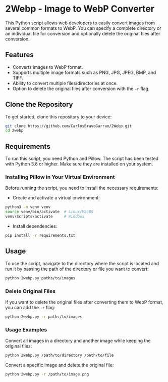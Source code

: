 # 2Webp - Image to WebP Converter

This Python script allows web developers to easily convert images from several common formats to WebP. You can specify a complete directory or an individual file for conversion and optionally delete the original files after conversion.

## Features

- Converts images to WebP format.
- Supports multiple image formats such as PNG, JPG, JPEG, BMP, and TIFF.
- Ability to convert multiple files/directories at once.
- Option to delete the original files after conversion with the `-r` flag.

## Clone the Repository

To get started, clone this repository to your device:

```bash
git clone https://github.com/CarlosBravoGarran/2Webp.git
cd 2webp
```

## Requirements

To run this script, you need Python and Pillow. The script has been tested with Python 3.8 or higher. Make sure they are installed on your system.

### Installing Pillow in Your Virtual Environment

Before running the script, you need to install the necessary requirements:
- Create and activate a virtual environment:
```bash
python3 -m venv venv
source venv/bin/activate  # Linux/MacOS
venv\Scripts\activate     # Windows
```
- Install dependencies:
```bash
pip install -r requirements.txt
```

## Usage

To use the script, navigate to the directory where the script is located and run it by passing the path of the directory or file you want to convert:

```bash
python 2webp.py paths/to/images
```

### Delete Original Files

If you want to delete the original files after converting them to WebP format, you can add the `-r` flag:

```bash
python 2webp.py -r paths/to/images
```

### Usage Examples

Convert all images in a directory and another image while keeping the original files:

```bash
python 2webp.py /path/to/directory /path/to/file
```

Convert a specific image and delete the original file:

```bash
python 2webp.py -r /path/to/image.png
```
